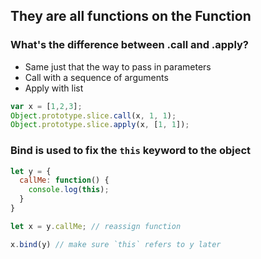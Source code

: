 
## They are all functions on the Function

### What's the difference between .call and .apply?
- Same just that the way to pass in parameters
- Call with a sequence of arguments
- Apply with list

```js
var x = [1,2,3];
Object.prototype.slice.call(x, 1, 1);
Object.prototype.slice.apply(x, [1, 1]);
```

### Bind is used to fix the `this` keyword to the object

```js
let y = {
  callMe: function() {
    console.log(this); 
  }
}

let x = y.callMe; // reassign function

x.bind(y) // make sure `this` refers to y later
```